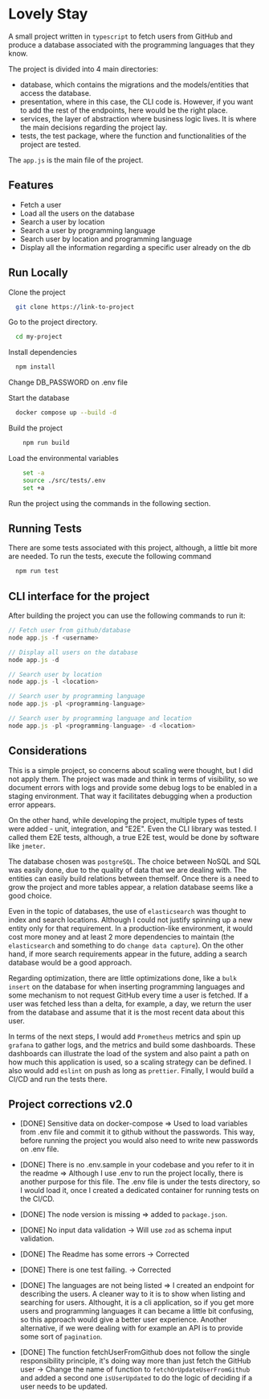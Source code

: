 # Lovely Stay

A small project written in `typescript` to fetch users from GitHub and produce a database associated with the programming languages that they know.

The project is divided into 4 main directories:
- database, which contains the migrations and the models/entities that access the database.
- presentation, where in this case, the CLI code is. However, if you want to add the rest of the endpoints, here would be the right place.
- services, the layer of abstraction where business logic lives. It is where the main decisions regarding the project lay.
- tests, the test package, where the function and functionalities of the project are tested.

The `app.js` is the main file of the project.

## Features

- Fetch a user
- Load all the users on the database
- Search a user by location
- Search a user by programming language
- Search user by location and programming language
- Display all the information regarding a specific user already on the db

## Run Locally

Clone the project

```bash
  git clone https://link-to-project
```

Go to the project directory.

```bash
  cd my-project
```

Install dependencies

```bash
  npm install
```

Change DB_PASSWORD on .env file

Start the database

```bash
  docker compose up --build -d
```

Build the project

```bash
    npm run build
```

Load the environmental variables
```bash
    set -a
    source ./src/tests/.env
    set +a
```

Run the project using the commands in the following section.

## Running Tests

There are some tests associated with this project, although, a little bit more are needed. To run the tests, execute the following command

```bash
  npm run test
```

## CLI interface for the project

After building the project you can use the following commands to run it:

```javascript
// Fetch user from github/database
node app.js -f <username>
```

```javascript
// Display all users on the database
node app.js -d
```

```javascript
// Search user by location
node app.js -l <location>
```

```javascript
// Search user by programming language
node app.js -pl <programming-language>
```

```javascript
// Search user by programming language and location
node app.js -pl <programming-language> -d <location>
```

## Considerations

This is a simple project, so concerns about scaling were thought, but I did not apply them. The project was made and think in terms of visibility, so we document errors with logs and provide some debug logs to be enabled in a staging environment. That way it facilitates debugging when a production error appears.

On the other hand, while developing the project, multiple types of tests were added - unit, integration, and "E2E". Even the CLI library was tested. I called them E2E tests, although, a true E2E test, would be done by software like `jmeter`.

The database chosen was `postgreSQL`. The choice between NoSQL and SQL was easily done, due to the quality of data that we are dealing with. The entities can easily build relations between themself. Once there is a need to grow the project and more tables appear, a relation database seems like a good choice.

Even in the topic of databases, the use of `elasticsearch` was thought to index and search locations. Although I could not justify spinning up a new entity only for that requirement. In a production-like environment, it would cost more money and at least 2 more dependencies to maintain (the `elasticsearch` and something to do `change data capture`). On the other hand, if more search requirements appear in the future, adding a search database would be a good approach.

Regarding optimization, there are little optimizations done, like a `bulk insert` on the database for when inserting programming languages and some mechanism to not request GitHub every time a user is fetched. If a user was fetched less than a delta, for example, a day, we return the user from the database and assume that it is the most recent data about this user. 

In terms of the next steps, I would add `Prometheus` metrics and spin up `grafana` to gather logs, and the metrics and build some dashboards. These dashboards can illustrate the load of the system and also paint a path on how much this application is used, so a scaling strategy can be defined. I also would add `eslint` on push as long as `prettier`. Finally, I would build a CI/CD and run the tests there.

## Project corrections v2.0

- [DONE] Sensitive data on docker-compose => Used to load variables from .env file and commit it to github without the passwords. This way, before running the project you would also need to write new passwords on .env file.

- [DONE] There is no .env.sample in your codebase and you refer to it in the readme => Although I use .env to run the project locally, there is another purpose for this file. The .env file is under the tests directory, so I would load it, once I created a dedicated container for running tests on the CI/CD. 

- [DONE] The node version is missing => added to `package.json`.

- [DONE] No input data validation -> Will use `zod` as schema input validation.

- [DONE] The Readme has some errors -> Corrected

- [DONE] There is one test failing. -> Corrected

- [DONE] The languages are not being listed => I created an endpoint for describing the users. A cleaner way to it is to show when listing and searching for users. Althought, it is a cli application, so if you get more users and programming languages it can became a little bit confusing, so this approach would give a better user experience. Another alternative, if we were dealing with for example an API is to provide some sort of `pagination`.

- [DONE] The function fetchUserFromGithub does not follow the single responsibility principle, it's doing way more than just fetch the GitHub user -> Change the name of function to `fetchOrUpdateUserFromGithub` and added a second one `isUserUpdated` to do the logic of deciding if a user needs to be updated.

